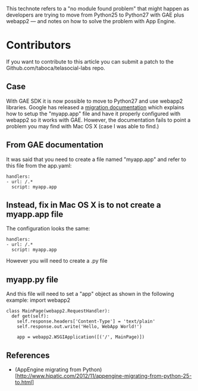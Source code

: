 This technote refers to a "no module found problem" that might happen as developers are trying to move from Python25 to Python27 with GAE plus webapp2 — and notes on how to solve the problem with App Engine. 

# Contributors

If you want to contribute to this article you can submit a patch to the Github.com/taboca/telasocial-labs repo. 

## Case 

With GAE SDK it is now possible to move to Python27 and use webapp2 libraries. Google has released a [migration documentation](https://developers.google.com/appengine/docs/python/python25/migrate27#appyaml) which explains how to setup the "myapp.app" file and have it properly configured with webapp2 so it works with GAE. However, the documentation fails to point a problem you may find with Mac OS X (case I was able to find.)

## From GAE documentation

It was said that you need to create a file named "myapp.app" and refer to this file from the app.yaml: 

    handlers:
    - url: /.*
      script: myapp.app


## Instead, fix in Mac OS X is to not create a myapp.app file

The configuration looks the same: 

    handlers: 
    - url: /.*
      script: myapp.app

However you will need to create a .py file

## myapp.py file

And this file will need to set a "app" object as shown in the following example: 
    import webapp2

    class MainPage(webapp2.RequestHandler):
      def get(self):
        self.response.headers['Content-Type'] = 'text/plain'
        self.response.out.write('Hello, WebApp World!')

        app = webapp2.WSGIApplication([('/', MainPage)])


## References 

* (AppEngine migrating from Python)[http://www.hipatic.com/2012/11/appengine-migrating-from-python-25-to.html]
